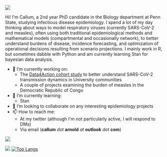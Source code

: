 ![](Github-banner.tif)

Hi! I'm Callum, a 2nd year PhD candidate in the Biology department at Penn State, 
studying infectious disease epidemiology. I spend a lot of my day thinking 
about ways to model respiratory viruses (currently SARS-CoV-2 and measles), 
often using both traditional epidemiological methods and mathematical models 
(compartmental and occasionally network), to better understand burdens of 
disease, incidence forecasting, and optimization of operational decisions 
resulting from scenario projections. I mainly work in R, but sometimes dabble 
with Python and am currently learning Stan for bayesian data analysis.

- 🔭 I’m currently working on:
  - The [Data4Action cohort study](https://github.com/arnold-c/Data4Action-Public) to better understand SARS-CoV-2 transmission dynamics in University communities
  - A couple of projects examining the burden of measles in the Democratic Republic of Congo
- 🌱 I’m currently learning:
  - Stan
- 👯 I’m looking to collaborate on any interesting epidemiology projects
- 📫 How to reach me:
  - At my twitter (although I'm not particularly active, I will respond to DMs)
  - Via email (__callum__ *dot* __arnold__ *at* __outlook__ *dot* __com__)

![](https://github-profile-summary-cards.vercel.app/api/cards/profile-details?username=arnold-c&theme=default)

![](https://github-profile-summary-cards.vercel.app/api/cards/stats?username=arnold-c&theme=default)
[![Top Langs](https://github-readme-stats.vercel.app/api/top-langs/?username=arnold-c&layout=compact)](https://github.com/arnold-c/github-readme-stats)

